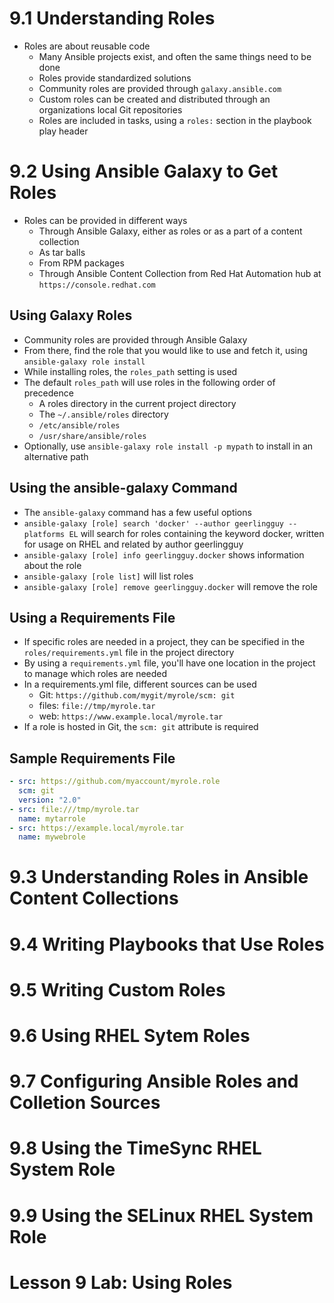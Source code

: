 # 9.1 Understanding Roles
- Roles are about reusable code
  - Many Ansible projects exist, and often the same things need to be done
  - Roles provide standardized solutions
  - Community roles are provided through `galaxy.ansible.com` 
  - Custom roles can be created and distributed through an organizations local Git repositories
  - Roles are included in tasks, using a `roles:` section in the playbook play header

# 9.2 Using Ansible Galaxy to Get Roles
- Roles can be provided in different ways
  - Through Ansible Galaxy, either as roles or as a part of a content collection
  - As tar balls
  - From RPM packages
  - Through Ansible Content Collection from Red Hat Automation hub at `https://console.redhat.com`

## Using Galaxy Roles
- Community roles are provided through Ansible Galaxy
- From there, find the role that you would like to use and fetch it, using `ansible-galaxy role install`
- While installing roles, the `roles_path` setting is used
- The default `roles_path` will use roles in the following order of precedence
  - A roles directory in the current project directory
  - The `~/.ansible/roles` directory
  - `/etc/ansible/roles`
  - `/usr/share/ansible/roles`
- Optionally, use `ansible-galaxy role install -p mypath` to install in an alternative path

## Using the ansible-galaxy Command 
- The `ansible-galaxy` command has a few useful options
- `ansible-galaxy [role] search 'docker' --author geerlingguy --platforms EL` will search for roles containing the keyword docker, written for usage on RHEL and related by author geerlingguy
- `ansible-galaxy [role] info geerlingguy.docker` shows information about the role
- `ansible-galaxy [role list]` will list roles
- `ansible-galaxy [role] remove geerlingguy.docker` will remove the role

## Using a Requirements File
- If specific roles are needed in a project, they can be specified in the `roles/requirements.yml` file in the project directory
- By using a `requirements.yml` file, you'll have one location in the project to manage which roles are needed
- In a requirements.yml file, different sources can be used
  - Git: `https://github.com/mygit/myrole/scm: git`
  - files: `file://tmp/myrole.tar`
  - web: `https://www.example.local/myrole.tar`
- If a role is hosted in Git, the `scm: git` attribute is required

## Sample Requirements File
```yml
- src: https://github.com/myaccount/myrole.role
  scm: git
  version: "2.0"
- src: file:///tmp/myrole.tar
  name: mytarrole
- src: https://example.local/myrole.tar
  name: mywebrole
```

# 9.3 Understanding Roles in Ansible Content Collections
# 9.4 Writing Playbooks that Use Roles
# 9.5 Writing Custom Roles
# 9.6 Using RHEL Sytem Roles
# 9.7 Configuring Ansible Roles and Colletion Sources
# 9.8 Using the TimeSync RHEL System Role
# 9.9 Using the SELinux RHEL System Role
# Lesson 9 Lab: Using Roles